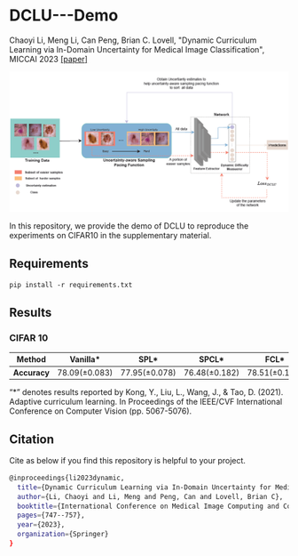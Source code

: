# DCLU---Demo
Chaoyi Li, Meng Li, Can Peng, Brian C. Lovell, "Dynamic Curriculum Learning via In-Domain Uncertainty for Medical Image Classification", MICCAI 2023 [[paper]](https://link.springer.com/chapter/10.1007/978-3-031-43904-9_72)

![image](./DCLU_framework.png)

In this repository, we provide the demo of DCLU to reproduce the experiments on CIFAR10 in the supplementary material.

## Requirements
```
pip install -r requirements.txt
```

## Results
### CIFAR 10

|**Method**|Vanilla*|SPL*|SPCL*|FCL*|Adaptive CL*|Ours(exp)|Ours(full)|
|----------|-------|---|----|---|-----------|---------|----------|
|**Accuracy**|$78.09(± 0.083)$|$77.95 (± 0.078)$|$76.48 (± 0.182)$|$78.51 (± 0.106)$|$79.74 (± 0.074)$|$81.16 (± 0.553)$|$81.58(± 0.064)$|

“*” denotes results reported by Kong, Y., Liu, L., Wang, J., & Tao, D. (2021). Adaptive curriculum learning. In Proceedings of the IEEE/CVF International Conference on Computer Vision (pp. 5067-5076).

## Citation
Cite as below if you find this repository is helpful to your project.
```sh
@inproceedings{li2023dynamic,
  title={Dynamic Curriculum Learning via In-Domain Uncertainty for Medical Image Classification},
  author={Li, Chaoyi and Li, Meng and Peng, Can and Lovell, Brian C},
  booktitle={International Conference on Medical Image Computing and Computer-Assisted Intervention},
  pages={747--757},
  year={2023},
  organization={Springer}
}
```
